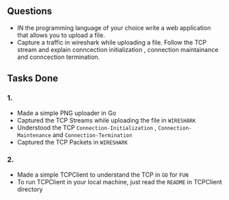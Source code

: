 ## Questions
- IN the programming language of your choice write a web application that allows you to upload a file.
- Capture a traffic in wireshark while uploading a file. Follow the TCP stream and explain conncection initialization , connection maintainance and conncection termination.

## Tasks Done
### 1. 
- Made a simple PNG uploader in Go
- Captured the TCP Streams while uploading the file in `WIRESHARK`
- Understood the TCP `Connection-Initialization` , `Connection-Maintenance` and `Connection-Termination`
- Captured the TCP Packets in `WIRESHARK`
      
### 2. 
- Made a simple TCPClient to understand the TCP in `GO` for `FUN`
- To run TCPClient in your local machine, just read the `README` in TCPClient directory
      
      
      
